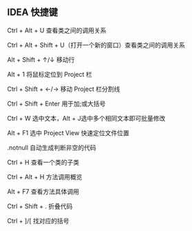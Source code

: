## IDEA 快捷键
Ctrl + Alt + U 查看类之间的调用关系

Ctrl + Alt + Shift + U（打开一个新的窗口）查看类之间的调用关系

Alt + Shift + ↑/↓ 移动行

Alt + 1 将鼠标定位到 Project 栏

Ctrl + Shift + ←/→ 移动 Project 栏分割线

Ctrl + Shift + Enter 用于加;或大括号

Ctrl + W 选中文本，Alt + J选中多个相同文本即可批量修改

Alt + F1 选中 Project View 快速定位文件位置

.notnull 自动生成判断非空的代码

Ctrl + H 查看一个类的子类

Ctrl + Alt + H 方法调用概览

Alt + F7 查看方法具体调用

Ctrl + Shift + . 折叠代码

Ctrl + ]/[ 找对应的括号